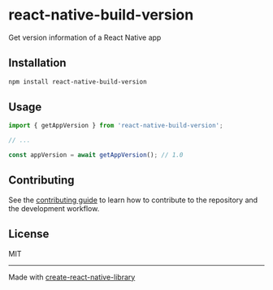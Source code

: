 # react-native-build-version

Get version information of a React Native app

## Installation

```sh
npm install react-native-build-version
```

## Usage

```js
import { getAppVersion } from 'react-native-build-version';

// ...

const appVersion = await getAppVersion(); // 1.0
```

## Contributing

See the [contributing guide](CONTRIBUTING.md) to learn how to contribute to the repository and the development workflow.

## License

MIT

---

Made with [create-react-native-library](https://github.com/callstack/react-native-builder-bob)
